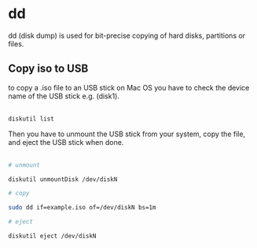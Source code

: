 # dd

dd (disk dump) is used for bit-precise copying of hard disks, partitions or files.

## Copy iso to USB
to copy a .iso file to an USB stick on Mac OS you have to check the device name of the USB stick e.g. (disk1).
<br></br>
```bash
diskutil list
```
Then you have to unmount the USB stick from your system, copy the file, and eject the USB stick when done.
<br></br>
```bash
# unmount

diskutil unmountDisk /dev/diskN

# copy

sudo dd if=example.iso of=/dev/diskN bs=1m

# eject

diskutil eject /dev/diskN
```